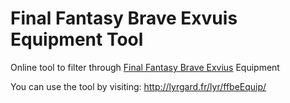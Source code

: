 # Final Fantasy Brave Exvuis Equipment Tool
Online tool to filter through [Final Fantasy Brave Exvius](http://www.finalfantasyexvius.com/) Equipment

You can use the tool by visiting: http://lyrgard.fr/lyr/ffbeEquip/
